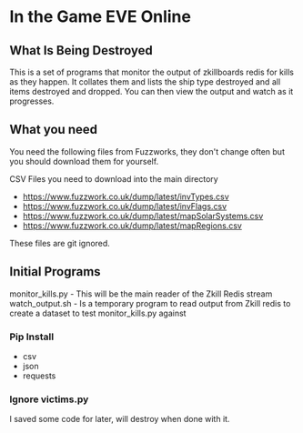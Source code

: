 # In the Game EVE Online
## What Is Being Destroyed

This is a set of programs that monitor the output of zkillboards redis for kills as they happen.  It collates them and lists the ship type destroyed and all items destroyed and dropped.   You can then view the output and watch as it progresses.

## What you need

You need the following files from Fuzzworks, they don't change often but you should download them for yourself.

CSV Files you need to download into the main directory

- https://www.fuzzwork.co.uk/dump/latest/invTypes.csv
- https://www.fuzzwork.co.uk/dump/latest/invFlags.csv
- https://www.fuzzwork.co.uk/dump/latest/mapSolarSystems.csv
- https://www.fuzzwork.co.uk/dump/latest/mapRegions.csv

These files are git ignored.

## Initial Programs

monitor_kills.py - This will be the main reader of the Zkill Redis stream
watch_output.sh  - Is a temporary program to read output from Zkill redis to create a dataset to test monitor_kills.py against

### Pip Install

- csv
- json
- requests

### Ignore victims.py

I saved some code for later, will destroy when done with it.


